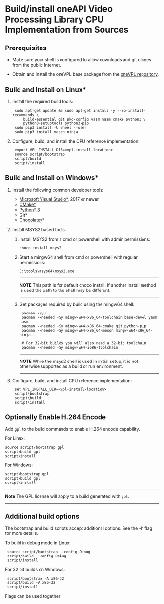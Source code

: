 # Build/install oneAPI Video Processing Library CPU Implementation from Sources

## Prerequisites

- Make sure your shell is configured to allow downloads and git clones from the
  public Internet.

- Obtain and install the oneVPL base package from the
[oneVPL repository](https://github.com/oneapi-src/oneVPL).

## Build and Install on Linux*

1. Install the required build tools:

        sudo apt-get update && sudo apt-get install -y --no-install-recommends \
            build-essential git pkg-config yasm nasm cmake python3 \
            python3-setuptools python3-pip
        sudo pip3 install -U wheel --user
        sudo pip3 install meson ninja

2. Configure, build, and install the CPU reference implementation:

        export VPL_INSTALL_DIR=<vpl-install-location>
        source script/bootstrap
        script/build
        script/install

## Build and Install on Windows*

1. Install the following common developer tools:

    - [Microsoft Visual Studio*](https://visualstudio.microsoft.com/), 2017 or newer
    - [CMake*](https://cmake.org/)
    - [Python* 3](https://www.python.org/)
    - [Git*](https://git-scm.com/)
    - [Chocolatey*](http://chocolatey.org)

2. Install MSYS2 based tools.

    1. Install MSYS2 from a cmd or powershell with admin permissions:

        ```
        choco install msys2
        ```

    2. Start a mingw64 shell from cmd or powershell with regular permissions:

        ```
        C:\tools\msys64\msys2.exe
        ```

        ---

        **NOTE** This path is for default choco install. If another install method is
        used the path to the shell may be different.

        ---

    3. Get packages required by build using the mingw64 shell:

            pacman -Syu
            pacman --needed -Sy mingw-w64-x86_64-toolchain base-devel yasm nasm
            pacman --needed -Sy mingw-w64-x86_64-cmake git python-pip
            pacman --needed -Sy mingw-w64-x86_64-meson mingw-w64-x86_64-ninja

            # For 32-bit builds you will also need a 32-bit toolchain
            pacman --needed -Sy mingw-w64-i686-toolchain
        ---

        **NOTE** While the msys2 shell is used in initial setup, it is not otherwise
        supported as a build or run environment.

        ---

3. Configure, build, and install CPU reference implementation:

        set VPL_INSTALL_DIR=<vpl-install-location>
        script\bootstrap
        script\build
        script\install


## Optionally Enable H.264 Encode

Add `gpl` to the build commands to enable H.264 encode capability.

For Linux:

```
source script/bootstrap gpl
script/build gpl
script/install
```

For Windows:

```
script\bootstrap gpl
script\build gpl
script\install
```

---

**Note** The GPL license will apply to a build generated with `gpl`.

---

## Additional build options

The bootstrap and build scripts accept additional options.  See the -h flag for more details.

To build in debug mode in Linux:
```
 source script/bootstrap --config Debug
 script/build --config Debug
 script/install
```

For 32 bit builds on Windows:
```
 script/bootstrap -A x86-32
 script/build -A x86-32
 script/install
```

Flags can be used together

